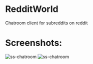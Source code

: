 # RedditWorld
Chatroom client for subreddits on reddit

# Screenshots:

![ss-chatroom](https://user-images.githubusercontent.com/23199529/29234535-ac6bf9f2-7ec5-11e7-82da-edb1c6352086.PNG)
![ss-chatroom](https://user-images.githubusercontent.com/23199529/29234586-0e936d18-7ec6-11e7-818c-f07326f112c0.PNG)
